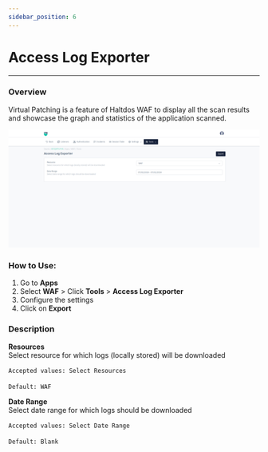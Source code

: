 ```yaml
---
sidebar_position: 6
---
```


# Access Log Exporter

---

### Overview
Virtual Patching is a feature of Haltdos WAF to display all the scan results and showcase the graph and statistics of the application scanned.

![Access Log](/img/waf/v8/docs/access.png)

### How to Use:
1. Go to **Apps** 
2. Select **WAF**  > Click **Tools** > **Access Log Exporter**
3. Configure the settings 
4. Click on **Export**

### Description

**Resources**  
Select resource for which logs (locally stored) will be downloaded

    Accepted values: Select Resources

    Default: WAF
    
**Date Range**  
Select date range for which logs should be downloaded

    Accepted values: Select Date Range

    Default: Blank
 